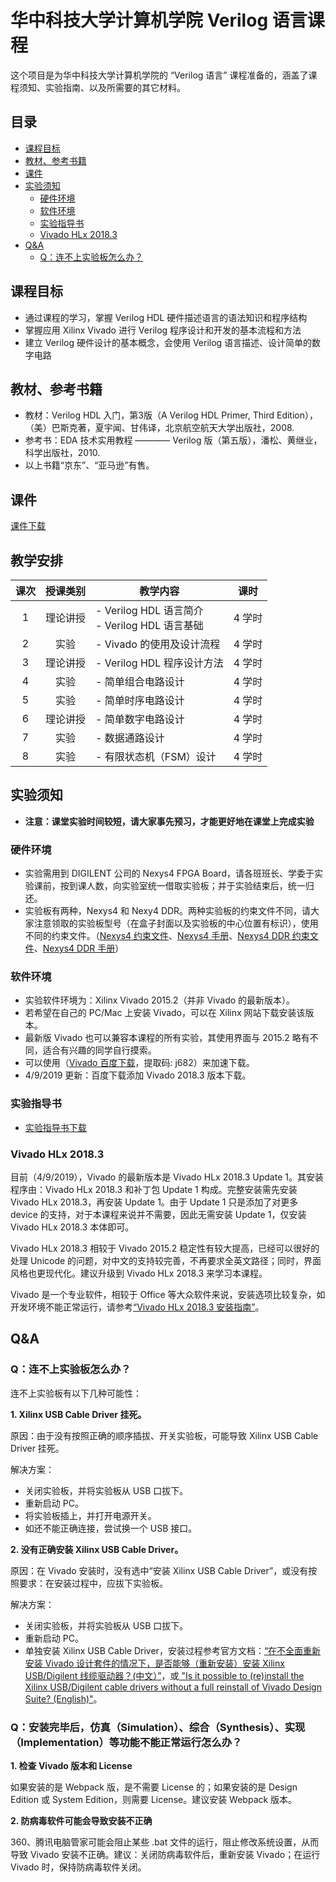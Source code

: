 # 华中科技大学计算机学院 Verilog 语言课程

这个项目是为华中科技大学计算机学院的 “Verilog 语言” 课程准备的，涵盖了课程须知、实验指南、以及所需要的其它材料。

## 目录

- [课程目标](#课程目标)
- [教材、参考书籍](#教材参考书籍)
- [课件](#课件)
- [实验须知](#实验须知)
  + [硬件环境](#硬件环境)
  + [软件环境](#软件环境)
  + [实验指导书](#实验指导书)
  + [Vivado HLx 2018.3](#Vivado-HLx-20183)
- [Q&A](#QA)
  + [Q：连不上实验板怎么办？](#Q连不上实验板怎么办)

## 课程目标

- 通过课程的学习，掌握 Verilog HDL 硬件描述语言的语法知识和程序结构
- 掌握应用 Xilinx Vivado 进行 Verilog 程序设计和开发的基本流程和方法
- 建立 Verilog 硬件设计的基本概念，会使用 Verilog 语言描述、设计简单的数字电路

## 教材、参考书籍

- 教材：Verilog HDL 入门，第3版（A Verilog HDL Primer, Third Edition），（美）巴斯克著，夏宇闻、甘伟译，北京航空航天大学出版社，2008.
- 参考书：EDA 技术实用教程 ———— Verilog 版（第五版），潘松、黄继业，科学出版社，2010.
- 以上书籍“京东”、“亚马逊”有售。

## 课件

[课件下载](./PPT/)

## 教学安排

| 课次 | 授课类别 | 教学内容 | 课时 |
|:----:|:-------:|---------|------|
| 1 | 理论讲授 | - Verilog HDL 语言简介<br>- Verilog HDL 语言基础 | 4 学时 |
| 2 | 实验 | - Vivado 的使用及设计流程 | 4 学时 |
| 3 | 理论讲授 | - Verilog HDL 程序设计方法 | 4 学时 |
| 4 | 实验 | - 简单组合电路设计 | 4 学时 |
| 5 | 实验 | - 简单时序电路设计 | 4 学时 |
| 6 | 理论讲授 | - 简单数字电路设计 | 4 学时 |
| 7 | 实验 | - 数据通路设计 | 4 学时 |
| 8 | 实验 | - 有限状态机（FSM）设计 | 4 学时 |

## 实验须知

- **注意：课堂实验时间较短，请大家事先预习，才能更好地在课堂上完成实验**

### 硬件环境

- 实验需用到 DIGILENT 公司的 Nexys4 FPGA Board，请各班班长、学委于实验课前，按到课人数，向实验室统一借取实验板；并于实验结束后，统一归还。
- 实验板有两种，Nexys4 和 Nexy4 DDR。两种实验板的约束文件不同，请大家注意领取的实验板型号（在盒子封面以及实验板的中心位置有标识），使用不同的约束文件。（[Nexys4 约束文件](./Nexys4/Nexys4_Master.xdc)、[Nexys4 手册](./Nexys4/Nexys4_RM_VB2_Final_5.pdf)、[Nexys4 DDR 约束文件](./Nexys4/Nexys4DDR_Master.xdc)、[Nexys4 DDR 手册](./Nexys4/nexys4ddr_rm.pdf)）

### 软件环境

- 实验软件环境为：Xilinx Vivado 2015.2（并非 Vivado 的最新版本）。
- 若希望在自己的 PC/Mac 上安装 Vivado，可以在 Xilinx 网站下载安装该版本。
- 最新版 Vivado 也可以兼容本课程的所有实验，其使用界面与 2015.2 略有不同，适合有兴趣的同学自行摸索。
- 可以使用（[Vivado 百度下载](https://pan.baidu.com/s/15eftbUP_h7w1AGIHujHKFQ)，提取码: j682）来加速下载。
- 4/9/2019 更新：百度下载添加 Vivado 2018.3 版本下载。

### 实验指导书

- [实验指导书下载](./实验指导书/实验指导书.v1.0.rar)

### Vivado HLx 2018.3

目前（4/9/2019），Vivado 的最新版本是 Vivado HLx 2018.3 Update 1。其安装程序由：Vivado HLx 2018.3 和补丁包 Update 1 构成。完整安装需先安装 Vivado HLx 2018.3，再安装 Update 1。由于 Update 1 只是添加了对更多 device 的支持，对于本课程来说并不需要，因此无需安装 Update 1，仅安装 Vivado HLx 2018.3 本体即可。

Vivado HLx 2018.3 相较于 Vivado 2015.2 稳定性有较大提高，已经可以很好的处理 Unicode 的问题，对中文的支持较完善，不再要求全英文路径；同时，界面风格也更现代化。建议升级到 Vivado HLx 2018.3 来学习本课程。

Vivado 是一个专业软件，相较于 Office 等大众软件来说，安装选项比较复杂，如开发环境不能正常运行，请参考[“Vivado HLx 2018.3 安装指南”](./install_guide.md)。

## Q&A

### Q：连不上实验板怎么办？

连不上实验板有以下几种可能性：

**1. Xilinx USB Cable Driver 挂死。**
  
  原因：由于没有按照正确的顺序插拔、开关实验板，可能导致 Xilinx USB Cable Driver 挂死。
  
  解决方案：
  
  - 关闭实验板，并将实验板从 USB 口拔下。
  - 重新启动 PC。
  - 将实验板插上，并打开电源开关。
  - 如还不能正确连接，尝试换一个 USB 接口。
  
**2. 没有正确安装 Xilinx USB Cable Driver。**

  原因：在 Vivado 安装时，没有选中“安装 Xilinx USB Cable Driver”，或没有按照要求：在安装过程中，应拔下实验板。
  
  解决方案：
  
  - 关闭实验板，并将实验板从 USB 口拔下。
  - 重新启动 PC。
  - 单独安装 Xilinx USB Cable Driver，安装过程参考官方文档：[“在不全面重新安装 Vivado 设计套件的情况下，是否能够（重新安装）安装 Xilinx USB/Digilent 线缆驱动器？(中文）”](https://china.xilinx.com/support/answers/59128.html)，或[ "Is it possible to (re)install the Xilinx USB/Digilent cable drivers without a full reinstall of Vivado Design Suite? (English)"](https://www.xilinx.com/support/answers/59128.html)。
  
  ### Q：安装完毕后，仿真（Simulation）、综合（Synthesis）、实现（Implementation）等功能不能正常运行怎么办？
  
  **1. 检查 Vivado 版本和 License**
  
  如果安装的是 Webpack 版，是不需要 License 的；如果安装的是 Design Edition 或 System Edition，则需要 License。建议安装 Webpack 版本。
  
  **2. 防病毒软件可能会导致安装不正确**
  
  360、腾讯电脑管家可能会阻止某些 .bat 文件的运行，阻止修改系统设置，从而导致 Vivado 安装不正确。建议：关闭防病毒软件后，重新安装 Vivado；在运行 Vivado 时，保持防病毒软件关闭。
